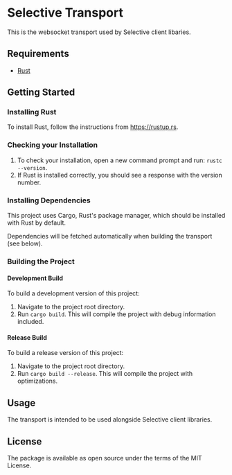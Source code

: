 # Selective Transport

This is the websocket transport used by Selective client libaries.

## Requirements

- [Rust](https://www.rust-lang.org/)

## Getting Started

### Installing Rust

To install Rust, follow the instructions from https://rustup.rs.

### Checking your Installation

1. To check your installation, open a new command prompt and run: `rustc --version`.
2. If Rust is installed correctly, you should see a response with the version number. 

### Installing Dependencies

This project uses Cargo, Rust's package manager, which should be installed with Rust by default.

Dependencies will be fetched automatically when building the transport (see below).

### Building the Project

#### Development Build

To build a development version of this project:

1. Navigate to the project root directory.
2. Run `cargo build`. This will compile the project with debug information included.

#### Release Build

To build a release version of this project:

1. Navigate to the project root directory.
2. Run `cargo build --release`. This will compile the project with optimizations.

## Usage

The transport is intended to be used alongside Selective client libraries.

## License

The package is available as open source under the terms of the MIT License.
